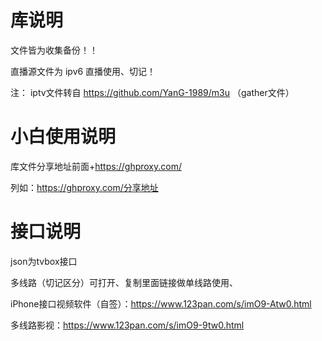 # 库说明
文件皆为收集备份！！

直播源文件为 ipv6 直播使用、切记！

注： iptv文件转自
https://github.com/YanG-1989/m3u （gather文件）

# 小白使用说明

库文件分享地址前面+https://ghproxy.com/

列如：https://ghproxy.com/分享地址
# 接口说明
json为tvbox接口

多线路（切记区分）可打开、复制里面链接做单线路使用、
 
iPhone接口视频软件（自签）：https://www.123pan.com/s/imO9-Atw0.html

多线路影视：https://www.123pan.com/s/imO9-9tw0.html
